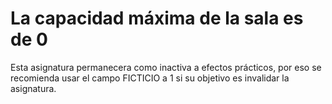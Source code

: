 # La capacidad máxima de la sala es de 0

Esta asignatura permanecera como inactiva a efectos prácticos, por eso se recomienda usar el campo FICTICIO a 1 si su objetivo es invalidar la asignatura.